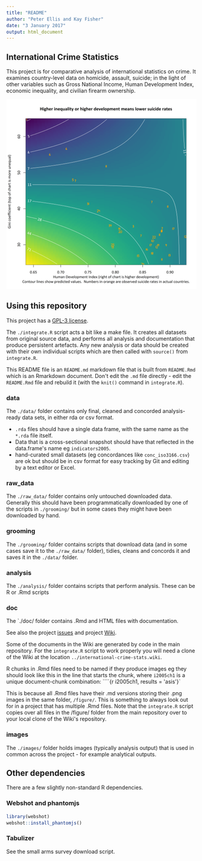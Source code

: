 ```yaml
---
title: "README"
author: "Peter Ellis and Kay Fisher"
date: "3 January 2017"
output: html_document
---
```




## International Crime Statistics

This project is for comparative analysis of international statistics on crime.  It examines country-level data on homicide, assault, suicide; in the light of other variables such as Gross National Income, Human Development Index, economic inequality, and civilian firearm ownership.

![suicide](/images/suicide-hdi-gini.png)

## Using this repository

This project has a [GPL-3 license](LICENSE).

The `./integrate.R` script acts a bit like a make file.  It creates all datasets from original source data, and performs all analysis and documentation that produce persistent artefacts.  Any new analysis or data should be created with their own individual scripts which are then called with `source()` from `integrate.R`.

This README file is an `README.md` markdown file that is built from `README.Rmd` which is an Rmarkdown document.  Don't edit the `.md` file directly - edit the `README.Rmd` file and rebuild it (with the `knit()` command in `integrate.R`).

### data
The `./data/` folder contains only final, cleaned and concorded analysis-ready data sets, in either rda or csv format.  

- `.rda` files should have a single data frame, with the same name as the `*.rda` file itself.
-  Data that is a cross-sectional snapshot should have that reflected in the data.frame's name eg `indicators2005`.
- hand-curated small datasets (eg concordances like `conc_iso3166.csv`) are ok but should be in csv format for easy tracking by Git and editing by a text editor or Excel.

### raw_data
The `./raw_data/` folder contains only untouched downloaded data.  Generally this should have been programmatically downloaded by one of the scripts in `./grooming/` but in some cases they might have been downloaded by hand.


### grooming
The `./grooming/` folder contains scripts that download data (and in some cases save it to the `./raw_data/` folder), tidies, cleans and concords it and saves it in the `./data/` folder.

### analysis
The `./analysis/` folder contains scripts that perform analysis.  These can be R or .Rmd scripts

### doc
The `./doc/ folder contains .Rmd and HTML files with documentation.

See also the project [issues](https://github.com/ellisp/international-crime-stats/issues) and project [Wiki](https://github.com/ellisp/international-crime-stats/wiki).

Some of the documents in the Wiki are generated by code in the main repository.  For the `integrate.R` script to work properly you will need a clone of the Wiki at the location `../international-crime-stats.wiki`.

R chunks in .Rmd files need to be named if they produce images eg they should look like this in the line that starts the chunk, where `i2005ch1` is a unique document-chunk combination:
````{r i2005ch1, results = 'asis'}`

This is because all .Rmd files have their .md versions storing their .png images in the same folder, `/figure/`. This is something to always look out for in a project that has multiple .Rmd files.  Note that the `integrate.R` script copies over all files in the /figure/ folder from the main repository over to your local clone of the Wiki's repository.

### images
The `./images/` folder holds images (typically analysis output) that is used in common across the project - for example analytical outputs.

## Other dependencies

There are a few slightly non-standard R dependencies.

### Webshot and phantomjs


```r
library(webshot)
webshot::install_phantomjs()
```

### Tabulizer

See the small arms survey download script.
